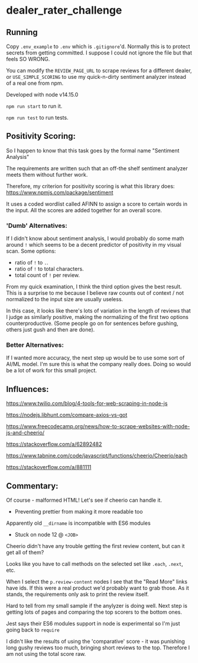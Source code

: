 # dealer_rater_challenge

## Running

Copy `.env_example` to `.env` which is `.gitignore`'d. Normally this is to protect secrets from getting committed. I suppose I could not ignore the file but that feels SO WRONG.

You can modify the `REVIEW_PAGE_URL` to scrape reviews for a different dealer, or `USE_SIMPLE_SCORING` to use my quick-n-dirty sentiment analyzer instead of a real one from npm.

Developed with node v14.15.0

`npm run start` to run it.

`npm run test` to run tests.

## Positivity Scoring:

So I happen to know that this task goes by the formal name "Sentiment Analysis"

The requirements are written such that an off-the shelf sentiment analyzer meets them without further work.

Therefore, my criterion for positivity scoring is what this library does:
https://www.npmjs.com/package/sentiment

It uses a coded wordlist called AFINN to assign a score to certain words in the input. All the scores are added together for an overall score.

### 'Dumb' Alternatives:

If I didn't know about sentiment analysis, I would probably do some math around `!` which seems to be a decent predictor of positivity in my visual scan. Some options:

- ratio of `!` to `.`.
- ratio of `!` to total characters.
- total count of `!` per review.

From my quick examination, I think the third option gives the best result. This is a surprise to me because I believe raw counts out of context / not normalized to the input size are usually useless.

In this case, it looks like there's lots of variation in the length of reviews that I judge as similarly positive, making the normalizing of the first two options counterproductive. (Some people go on for sentences before gushing, others just gush and then are done).

### Better Alternatives:

If I wanted more accuracy, the next step up would be to use some sort of AI/ML model. I'm sure this is what the company really does. Doing so would be a lot of work for this small project.

## Influences:

https://www.twilio.com/blog/4-tools-for-web-scraping-in-node-js

https://nodejs.libhunt.com/compare-axios-vs-got

https://www.freecodecamp.org/news/how-to-scrape-websites-with-node-js-and-cheerio/

https://stackoverflow.com/a/62892482

https://www.tabnine.com/code/javascript/functions/cheerio/Cheerio/each

https://stackoverflow.com/a/881111

## Commentary:

Of course - malformed HTML! Let's see if cheerio can handle it.

- Preventing prettier from making it more readable too

Apparently old `__dirname` is incompatible with ES6 modules

- Stuck on node 12 @ `<JOB>`

Cheerio didn't have any trouble getting the first review content, but can it get all of them?

Looks like you have to call methods on the selected set like `.each`, `.next`, etc.

When I select the `p.review-content` nodes I see that the "Read More" links have ids. If this were a real product we'd probably want to grab those. As it stands, the requirements only ask to print the review itself.

Hard to tell from my small sample if the anylyzer is doing well. Next step is getting lots of pages and comparing the top scorers to the bottom ones.

Jest says their ES6 modules support in node is experimental so I'm just going back to `require`

I didn't like the results of using the 'comparative' score - it was punishing long gushy reviews too much, bringing short reviews to the top. Therefore I am not using the total score raw.

